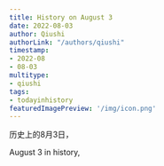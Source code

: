 ```yaml
---
title: History on August 3
date: 2022-08-03
author: Qiushi 
authorLink: "/authors/qiushi"
timestamp: 
- 2022-08
- 08-03
multitype: 
- qiushi
tags: 
- todayinhistory
featuredImagePreview: '/img/icon.png'
---
```









历史上的8月3日，

August 3 in history, 

<!--more-->

